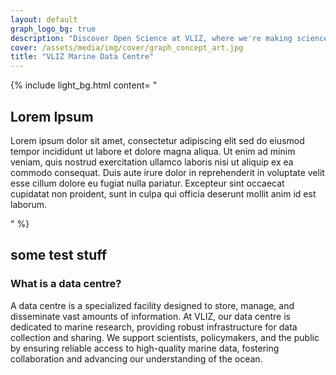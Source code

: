 ```yaml
---
layout: default
graph_logo_bg: true
description: "Discover Open Science at VLIZ, where we're making science more efficient, reliable, and transparent. Learn about our mission, values, and core principles. Join us in our journey!"
cover: /assets/media/img/cover/graph_concept_art.jpg
title: "VLIZ Marine Data Centre"
---
```


{% include light_bg.html content=
"<h2>Lorem Ipsum</h2>

<p>
  Lorem ipsum dolor sit amet, consectetur adipiscing elit sed do eiusmod tempor incididunt ut labore et dolore magna aliqua. Ut enim ad minim veniam, quis nostrud exercitation ullamco laboris nisi ut aliquip ex ea commodo consequat. Duis aute irure dolor in reprehenderit in voluptate velit esse cillum dolore eu fugiat nulla pariatur. Excepteur sint occaecat cupidatat non proident, sunt in culpa qui officia deserunt mollit anim id est laborum. 
</p>
"
%}

## some test stuff

<h3> What is a data centre? </h3>

A data centre is a specialized facility designed to store, manage, and disseminate vast amounts of information. At VLIZ, our data centre is dedicated to marine research, providing robust infrastructure for data collection and sharing. We support scientists, policymakers, and the public by ensuring reliable access to high-quality marine data, fostering collaboration and advancing our understanding of the ocean.